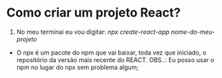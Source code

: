 # Como criar um projeto React?

1. No meu terminai eu vou digitar: *npx create-react-app nome-do-meu-projeto*
 - O npx é um pacote do npm que vai baixar, toda vez que iniciado, o repositório da versão mais recente do REACT. OBS..: Eu posso usar o npm no lugar do npx sem problema algum;